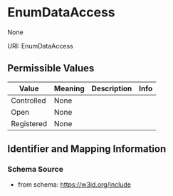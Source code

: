 # EnumDataAccess

None

URI: EnumDataAccess

## Permissible Values

| Value | Meaning | Description | Info |
| --- | --- | --- | --- |
| Controlled | None |  | |
| Open | None |  | |
| Registered | None |  | |


## Identifier and Mapping Information







### Schema Source


* from schema: https://w3id.org/include



